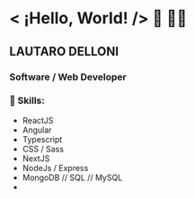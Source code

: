 # < ¡Hello, World! /> 👋 👨‍💻

## LAUTARO DELLONI
### Software / Web Developer 


### 🥇 Skills:

- ReactJS
- Angular
- Typescript
- CSS / Sass 
- NextJS
- NodeJs / Express 
- MongoDB // SQL // MySQL
- 
